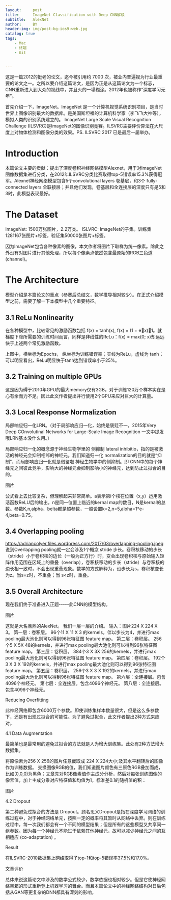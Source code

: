 ```yaml
---
layout:     post
title:      ImageNet Classification with Deep CNN解读
subtitle:   AlexNet
author:     BY
header-img: img/post-bg-ios9-web.jpg
catalog: true
tags:
    - Mac
    - 终端
    - Git

    
---
```


这是一篇2012的挺老的论文，迄今被引用约 7000  次，被业内普遍视为行业最重要的论文之一。之所以要介绍这篇论文，是因为正是从这篇论文为一个标志，CNN重新进入到大众的视线中，并且火的一塌糊涂。2012年也被称作“深度学习元年”。

首先介绍一下，ImageNet。ImageNet 是一个计算机视觉系统识别项目，是当时世界上图像识别最大的数据库。是美国斯坦福的计算机科学家（李飞飞大神等），模拟人类的识别系统建立的。
ImageNet Large Scale Visual Recognition Challenge (ILSVRC)是ImageNet的图像识别竞赛。ILSVRC主要评价算法在大尺度上对物体检测和图像分类的效果。PS. ILSVRC 2017 已是最后一届举办。


# Introduction

本篇论文主要的贡献：提出了深度卷积神经网络模型Alexnet，用于对ImageNet图像数据集进行分类，在2012年ILSVRC分类比赛取得top-5错误率15.3%获得冠军。Alexnet神经网络模型包含5个convolutional layers 卷基层，和3个 fully-connected layers 全联接层；并且他们发现，卷基层和全连接层的深度只有是5和3时，此模型表现最好。

# The Dataset

ImageNet: 1500万张图片，2.2万类。
ISLVRC: ImageNet的子集。训练集1281167张图片+标签，验证集50000张图片+标签。


因为ImageNet包含各种像素的图像，本文作者将图片下取样为统一像素。除此之外没有对图片进行其他处理，所以每个像素点依然包含最原始的RGB三色道(channel)。

# The	Architecture

模型介绍是本篇论文的重点（参赛后总结文，数学推导相对较少）。在正式介绍模型之前，需要了解一下本模型中几个重要特征。

## 3.1 ReLu Nonlinearity

在各种模型中，比较常见的激励函数包括 f(x) = tanh(x),  f(x) = (1 + e􀀀x)􀀀1。就梯度下降所需要的训练时间而言，同样是非线性的ReLu：f(x) = max(0; x)却远远快于上述两个常见激励函数。

上图中，横坐标为Epochs， 纵坐标为训练错误率；实线为ReLu，虚线为 tanh；可以明显看出，ReLu明显快于tanh达到错误率小于25%。

## 3.2 Training on  multiple GPUs

这是因为碍于2010年GPU的最大memory仅有3GB，对于训练120万个样本实在是心有余而力不足。因此此文作者提出并行使用2个GPU来应对巨大的计算量。

## 3.3  Local Response Normalization

局部响应归一化LRN。（对于局部响应归一化，始终是褒贬不一，2015年Very Deep COnvolutinal Networks for Large-Scale Image Recognition 一文中提发哦LRN基本没什么用。）

局部响应归一化的概念源于神经生物学里的 侧抑制 lateral inhibitio，指的是被激活的神经元会抑制相邻的神经元。我们知道归一化 normalization的目的就是“抑制”，而局部响应归一化就是借鉴啦 神经生物学中的侧抑制。即 CNN中的每个神经元之间彼此竞争，影响大的神经元会抑制影响小的神经元，达到防止过拟合的目的。


图片


公式看上去比较复杂，但理解起来非常简单。a表示第i个核在位置（x,y）运用激活函数ReLU后的输出，n是同一位置上临近的kernal map的数目，N是kernal的总数。参数K,n,alpha，belta都是超参数，一般设置k=2,n=5,aloha=1*e-4,beta=0.75。

## 3.4  Overlapping pooling

 https://adriancolyer.files.wordpress.com/2017/03/overlapping-pooling.jpeg
说到Overlapping pooling就一定会涉及1个概念 stride 步长。卷积核移动的步长（stride）小于卷积核的边长（一般为正方行）时，变会出现卷积核与原始输入矩阵作用范围在区域上的重叠（overlap），卷积核移动的步长（stride）与卷积核的边长相一致时，不会出现重叠现象。数学的方式解释为，设步长为s，卷积核变长为z。当s=z时，不重叠；当 s<z时，重叠。

## 3.5 Overall Architecture 

现在我们终于准备进入正题-----此CNN的模型结构。

图片

这就是大名鼎鼎的AlexNet。
我们一层一层的介绍。
输入：图片224 X 224 X 3。
第一层：卷积层。 96个11 X 11 X 3 的kernels，伴以步长为4，并进行max pooling最大池化则可以得到96张特征图 feature map。
第二层：卷积层。 256个5 X 5X 48的kernels，并进行max pooling最大池化则可以得到96张特征图 feature map。
第三层：卷积层。 384个3 X 3X 256的kernels，并进行max pooling最大池化则可以得到96张特征图 feature map。
第四层：卷积层。 192个3 X 3 X 192的kernels，并进行max pooling最大池化则可以得到96张特征图 feature map。
第五层：卷积层。 256个3 X 3 X 192的kernels，并进行max pooling最大池化则可以得到96张特征图 feature map。
第六层：全连接层。包含4096个神经元。
第七层：全连接层。包含4096个神经元。
第八层：全连接层。包含4096个神经元。

Reducing Overfitting

此神经网络即包含6000万个参数。即使训练集样本数量很大，但是这么多参数下，还是有出现过拟合的可能性。为了避免过拟合，此文作者提出2种方式来应对。

4.1 Data Augmentation

最简单也是最常用的避免过拟合的方法就是人为增大训练集。此处有2种方法增大数据集。

 将原像素为256 X 256的图片任意截取成 224 X 224大小;及其水平翻转后的图像作为训练数据。
交换图像RGB的值，我们知道图片颜色有三原色RGB叠加而成，比如(0,0,0)为黑色；文章先对RGB像素值作主成分分析，然后对每张训练图像的像素值，加上主成分乘对应特征值和均值为1，标准差0.1的随机值的积：

图片

4.2 Dropout

第二种避免过拟合的方法是 Dropout。顾名思义Dropout是指在深度学习网络的训练过程中，对于神经网络单元，按照一定的概率将其暂时从网络中丢弃。则在训练过程中，每一次我们都会有一个不同的模型结果；但是所有的这些模型又共享同一组参数。因为每一个神经元不能过于依赖其他神经元，故可以减少神经元之间的互相适应 (co-adaptation) 。

Result

在ILSVRC-2010数据集上网络取得了top-1和top-5错误率37.5%和17.0%。


文章评价

总体来说这篇论文中涉及的数学公式较少，数学依据也相对较少。但是它使神经网络黑箱的形式重新登上机器学习的舞台。而且本篇论文中的神经网络结构对日后包括从GAN等更复杂的DNN都具有深刻的影响。


